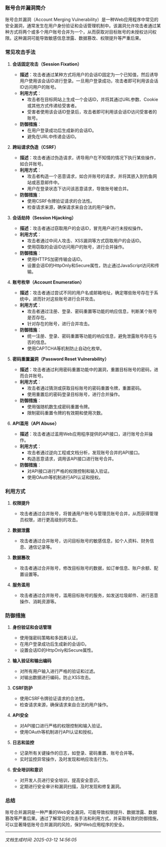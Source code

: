 ### 账号合并漏洞简介

账号合并漏洞（Account Merging Vulnerability）是一种Web应用程序中常见的安全漏洞，通常发生在用户身份验证和会话管理机制中。该漏洞允许攻击者通过某种方式将两个或多个用户账号合并为一个，从而获取对目标账号的未授权访问权限。这种漏洞可能导致敏感信息泄露、数据篡改、权限提升等严重后果。

### 常见攻击手法

1. **会话固定攻击（Session Fixation）**
   - **描述**：攻击者通过某种方式将用户的会话ID固定为一个已知值，然后诱导用户使用该会话ID进行登录。一旦用户登录成功，攻击者即可利用该会话ID访问用户的账号。
   - **利用方式**：
     - 攻击者在目标网站上生成一个会话ID，并将其通过URL参数、Cookie或其他方式传递给受害者。
     - 受害者使用该会话ID登录后，攻击者即可利用该会话ID访问受害者的账号。
   - **防御措施**：
     - 在用户登录成功后生成新的会话ID。
     - 避免在URL中传递会话ID。

2. **跨站请求伪造（CSRF）**
   - **描述**：攻击者通过伪造请求，诱导用户在不知情的情况下执行某些操作，如合并账号。
   - **利用方式**：
     - 攻击者构造一个恶意请求，如合并账号的请求，并将其嵌入到钓鱼网站或恶意邮件中。
     - 用户在登录状态下访问该恶意请求，导致账号被合并。
   - **防御措施**：
     - 使用CSRF令牌验证请求的合法性。
     - 检查请求来源，确保请求来自合法的用户操作。

3. **会话劫持（Session Hijacking）**
   - **描述**：攻击者通过窃取用户的会话ID，冒充用户进行未授权操作。
   - **利用方式**：
     - 攻击者通过中间人攻击、XSS漏洞等方式窃取用户的会话ID。
     - 使用窃取的会话ID访问用户的账号，进行合并操作。
   - **防御措施**：
     - 使用HTTPS加密传输会话ID。
     - 设置会话ID的HttpOnly和Secure属性，防止通过JavaScript访问和传输。

4. **账号枚举（Account Enumeration）**
   - **描述**：攻击者通过尝试不同的用户名或邮箱地址，确定哪些账号存在于系统中，进而针对这些账号进行合并攻击。
   - **利用方式**：
     - 攻击者通过注册、登录、密码重置等功能的响应信息，判断某个账号是否存在。
     - 针对存在的账号，进行合并攻击。
   - **防御措施**：
     - 统一注册、登录、密码重置等功能的响应信息，避免泄露账号存在与否的信息。
     - 使用CAPTCHA等机制防止自动化枚举。

5. **密码重置漏洞（Password Reset Vulnerability）**
   - **描述**：攻击者通过利用密码重置功能中的漏洞，重置目标账号的密码，进而合并账号。
   - **利用方式**：
     - 攻击者通过猜测或获取目标账号的密码重置令牌，重置密码。
     - 使用重置后的密码登录目标账号，进行合并操作。
   - **防御措施**：
     - 使用强随机数生成密码重置令牌。
     - 限制密码重置令牌的有效期和使用次数。

6. **API滥用（API Abuse）**
   - **描述**：攻击者通过滥用Web应用程序提供的API接口，进行账号合并操作。
   - **利用方式**：
     - 攻击者通过逆向工程或文档分析，发现账号合并的API接口。
     - 构造恶意请求，调用该API接口进行账号合并。
   - **防御措施**：
     - 对API接口进行严格的权限控制和输入验证。
     - 使用OAuth等机制进行API认证和授权。

### 利用方式

1. **权限提升**
   - 攻击者通过合并账号，将普通用户账号与管理员账号合并，从而获得管理员权限，进行更高级别的攻击。

2. **数据泄露**
   - 攻击者通过合并账号，访问目标账号的敏感信息，如个人资料、财务信息、通信记录等。

3. **数据篡改**
   - 攻击者通过合并账号，修改目标账号的数据，如订单信息、账户余额、配置设置等。

4. **服务滥用**
   - 攻击者通过合并账号，滥用目标账号的服务，如发送垃圾邮件、进行恶意操作、消耗资源等。

### 防御措施

1. **身份验证和会话管理**
   - 使用强密码策略和多因素认证。
   - 在用户登录成功后生成新的会话ID。
   - 设置会话ID的HttpOnly和Secure属性。

2. **输入验证和输出编码**
   - 对所有用户输入进行严格的验证和过滤。
   - 对输出数据进行编码，防止XSS攻击。

3. **CSRF防护**
   - 使用CSRF令牌验证请求的合法性。
   - 检查请求来源，确保请求来自合法的用户操作。

4. **API安全**
   - 对API接口进行严格的权限控制和输入验证。
   - 使用OAuth等机制进行API认证和授权。

5. **日志和监控**
   - 记录所有关键操作的日志，如登录、密码重置、账号合并等。
   - 实时监控异常操作，及时发现和响应攻击行为。

6. **安全培训和意识**
   - 对开发人员进行安全培训，提高安全意识。
   - 定期进行安全审计和漏洞扫描，及时发现和修复漏洞。

### 总结

账号合并漏洞是一种严重的Web安全漏洞，可能导致权限提升、数据泄露、数据篡改等严重后果。通过了解常见的攻击手法和利用方式，并采取有效的防御措施，可以显著降低账号合并漏洞的风险，保护Web应用程序的安全。

---

*文档生成时间: 2025-03-12 14:56:05*



















